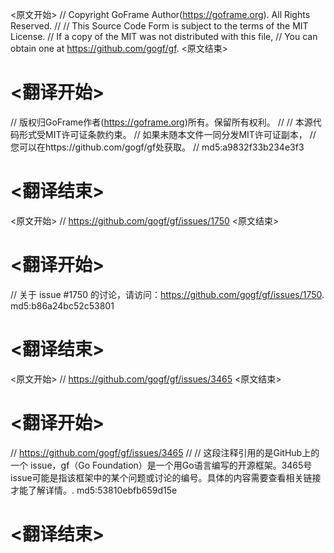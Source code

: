 
<原文开始>
// Copyright GoFrame Author(https://goframe.org). All Rights Reserved.
//
// This Source Code Form is subject to the terms of the MIT License.
// If a copy of the MIT was not distributed with this file,
// You can obtain one at https://github.com/gogf/gf.
<原文结束>

# <翻译开始>
// 版权归GoFrame作者(https://goframe.org)所有。保留所有权利。
//
// 本源代码形式受MIT许可证条款约束。
// 如果未随本文件一同分发MIT许可证副本，
// 您可以在https://github.com/gogf/gf处获取。
// md5:a9832f33b234e3f3
# <翻译结束>


<原文开始>
// https://github.com/gogf/gf/issues/1750
<原文结束>

# <翻译开始>
// 关于 issue #1750 的讨论，请访问：https://github.com/gogf/gf/issues/1750. md5:b86a24bc52c53801
# <翻译结束>


<原文开始>
// https://github.com/gogf/gf/issues/3465
<原文结束>

# <翻译开始>
// https://github.com/gogf/gf/issues/3465
// 
// 这段注释引用的是GitHub上的一个 issue，gf（Go Foundation）是一个用Go语言编写的开源框架。3465号issue可能是指该框架中的某个问题或讨论的编号。具体的内容需要查看相关链接才能了解详情。. md5:53810ebfb659d15e
# <翻译结束>

